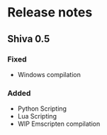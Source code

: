 # Release notes

## Shiva 0.5

### Fixed

* Windows compilation

### Added

* Python Scripting
* Lua Scripting
* WIP Emscripten compilation




